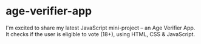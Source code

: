 # age-verifier-app
I'm excited to share my latest JavaScript mini-project – an Age Verifier App. It checks if the user is eligible to vote (18+), using HTML, CSS &amp; JavaScript.
